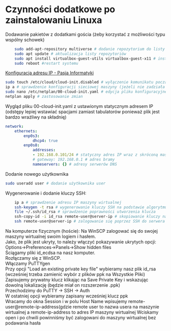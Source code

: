 # Czynności dodatkowe po zainstalowaniu Linuxa

Dodawanie pakietów z dodatkami gościa (żeby korzystać z możliwości typu wspólny schowek)

```bash
    sudo add-apt-repository multiverse # dodanie repozytorium do listy
    sudo apt update # aktualizacja listy repozytoriów
    sudo apt install virtualbox-guest-utils virtualbox-guest-x11 # instalacja pakietów obrazów gościa
    sudo reboot #restart systemu
```

[Konfiguracja adresu IP - Pasja Informatyki](https://pasja-informatyki.pl/sieci-komputerowe/linux-ubuntu-server-konfiguracja-ip/)

```bash
sudo touch /etc/cloud/cloud-init.disabled # wyłączenie komunikatu początkowego
ip a # sprawdzenie konfiguracji sieciowej maszyny (jeżeli nie zadziała polecenie ifconfig -a); należy sprawdzić który interfejs sieciowy ma adres sieciowy z puli 192.168.*.*
sudo nano /etc/netplan/00-cloud-init.yaml # edycja pliku konfiguracyjnego z zapisanymi konfiguracjami sieciowymi interfejsów jako root w celu nadania statycznego adresu IP (podgląd poniżej)
netplan apply # zastosowanie zmian
```

Wygląd pliku 00-cloud-init.yaml z ustawionym statycznym adresem IP (odstępy lepiej wstawiać spacjami zamiast tabulatorów ponieważ plik jest bardzo wrażliwy na składnię)

```yaml
network:
    ethernets:
        enp0s3:
            dhcp4: true
        enp0s8:
            addresses:
            - 192.168.0.101/24 # statyczny adres IP wraz z skróconą maską
            # gateway: 192.168.0.1 # adres bramy
            nameservers: {} # adresy serwerów DNS
```

Dodanie nowego użytkownika

```bash
sudo useradd user # dodanie użytkownika user
```

Wygenerowanie i dodanie kluczy SSH:

```bash
    ip a # sprawdzenie adresu IP maszyny wirtualnej
    ssh-keygen -t rsa # wygenerowanie kluczy SSH na podstawie algorytmu RSA
    file ~/.ssh/id_rsa # sprawdzenie poprawności utworzenia klucza
    ssh-copy-id -i id_rsa remote-user@server-ip # skopiowanie kluczy na serwer
    ssh remote-user@server-ip # zalogowanie się poprzez SSH do serwera
```
Na komputerze fizycznym (hoście):
Na WinSCP zalogować się do swojej maszyny wirtualnej swoim logiem i hasłem.  
Jako, że plik jest ukryty, to należy włączyć pokazywanie ukrytych opcji:  
Options->Preferences->Panels->Show hidden files  
Ściągamy pliki id_ecdsa na nasz komputer.  
Rozłączamy się z WinSCP.  
Włączamy PuTTYgen  
Przy opcji "Load an existing private key file" wybieramy nasz plik id_rsa (wcześniej trzeba zamienić wybór z plików ppk na Wszystkie Pliki)  
Zapisujemy prywatny klucz klikając na Save Private Key i wskazując dowolną lokalizację (będzie miał on rozszerzenie .ppk)  
Przechodzimy do PuTTY -> SSH -> Auth  
W ostatniej opcji wybieramy zapisany wcześniej klucz ppk  
Wracamy do okna Session i w polu Host Name wpisujemy remote-user@remote-ip-address(gdzie remote user to nazwa usera na maszynie wirtualnej a remote-ip-address to adres IP maszyny wirtualnej
Wciskamy open i po chwili powinniśmy być zalogowani do maszyny wirtualnej bez podawania hasła
